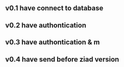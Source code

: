 ## v0.1 have connect to database

## v0.2 have authontication

## v0.3 have authontication & m

## v0.4 have send before ziad version
